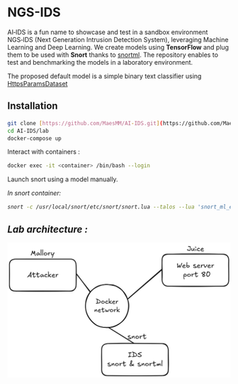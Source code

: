 # NGS-IDS

AI‑IDS is a fun name to showcase and test in a sandbox environment NGS‑IDS (Next Generation Intrusion Detection System), leveraging Machine Learning and Deep Learning.
We create models using **TensorFlow** and plug them to be used with **Snort** thanks to [snortml](https://blog.snort.org/2024/03/talos-launching-new-machine-learning.html).
The repository enables to test and benchmarking the models in a laboratory environment.

The proposed default model is a simple binary text classifier using [HttpsParamsDataset](https://github.com/Morzeux/HttpParamsDataset)


## Installation


```bash
git clone [https://github.com/MaesMM/AI-IDS.git](https://github.com/MaesMM/AI-IDS.git)
cd AI-IDS/lab
docker-compose up
```

Interact with containers : 

```bash
docker exec -it <container> /bin/bash --login
```

Launch snort using a model manually.

<em>In snort container: <em>
```bash 
snort -c /usr/local/snort/etc/snort/snort.lua --talos --lua 'snort_ml_engine = { http_param_model = "/usr/local/snort/etc/snort/docker-volume/snort-http-classifier.model" }; snort_ml = {}; trace = { modules = { snort_ml = {all = 1} } };' -r simulated_sql_injection.pcap
```

## Lab architecture :

![Architecture](Architecture.png)
